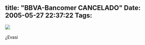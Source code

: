 title: "BBVA-Bancomer CANCELADO"
Date: 2005-05-27 22:37:22
Tags: 
---
<a href="http://www.abc.es/abc/pg050527/prensa/noticias/Internacional/Iberoamerica/200505/27/NAC-INT-049.asp" target="_blank"><img border="0" src="http://www.damog.net/files/misc/bbva.jpg"/></a><br/><br/>¿Evasi